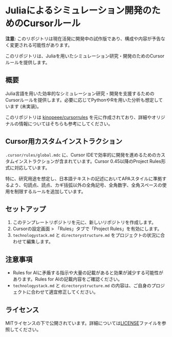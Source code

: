 # Juliaによるシミュレーション開発のためのCursorルール

**注意:** このリポジトリは現在活発に開発中の試作版であり、構成や内容が予告なく変更される可能性があります。

このリポジトリは、Juliaを用いたシミュレーション研究・開発のためのCursorルールを提供します。

## 概要

Julia言語を用いた効率的なシミュレーション研究・開発を支援するためのCursorルールを提供します。必要に応じてPythonやRを用いた分析も想定しています (未実装)。

このリポジトリは [kinopeee/cursorrules](https://github.com/kinopeee/cursorrules) を元に作成されており、詳細やオリジナルの情報についてはそちらも参考にしてください。

## Cursor用カスタムインストラクション

`.cursor/rules/global.mdc` に、Cursor IDEで効率的に開発を進めるためのカスタムインストラクションが含まれています。Cursor 0.45以降のProject Rules形式に対応しています。

特に、研究用途を想定し、日本語テキストの記述においてAPAスタイルに準拠するよう、句読点、読点、カギ括弧以外の全角記号、全角数字、全角スペースの使用を制限するルールを追加しています。

## セットアップ

1. このテンプレートリポジトリを元に、新しいリポジトリを作成します。
2. Cursorの設定画面 > 「Rules」タブで「Project Rules」を有効にします。
3. `technologystack.md` と `directorystructure.md` をプロジェクトの状況に合わせて編集します。

## 注意事項

- Rules for AIに矛盾する指示や大量の記載があると効果が減少する可能性があります。Rules for AIの記載内容をご確認ください。
- `technologystack.md` と `directorystructure.md` の内容は、ご自身のプロジェクトに合わせて適宜修正してください。

## ライセンス

MITライセンスの下で公開されています。詳細については[LICENSE](LICENSE)ファイルを参照してください。
